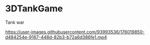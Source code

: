 # 3DTankGame
 Tank war


https://user-images.githubusercontent.com/93993536/176019850-d484254e-9167-448d-82b3-b72a6d386fe1.mp4


